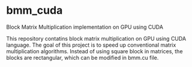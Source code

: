 # bmm_cuda
Block Matrix Multiplication implementation on GPU using CUDA

This repository contatins block matrix multiplication on GPU using CUDA language. The goal of this project is to speed up conventional matrix multiplication algorithms. Instead of using square block in matrices, the blocks are rectangular, which can be modified in bmm.cu file.
